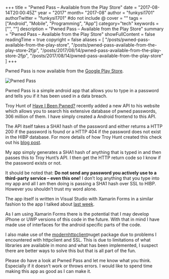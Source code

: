 +++
title = "Pwned Pass – Available from the Play Store"
date = "2017-08-14T20:00:45Z"
year = "2017"
month= "2017-08"
author = "funkysi1701"
authorTwitter = "funkysi1701" #do not include @
cover = ""
tags = ["Android", "Mobile", "Programming", "App"]
category="tech"
keywords = ["", ""]
description =  "Pwned Pass – Available from the Play Store"
summary = "Pwned Pass – Available from the Play Store"
showFullContent = false
readingTime = true
copyright = false
aliases = [
    "/posts/pwned-pass-available-from-the-play-store",
    "/posts/pwned-pass-available-from-the-play-store-2fjp",
    "/posts/2017/08/14/pwned-pass-available-from-the-play-store-2fjp",
    "/posts/2017/08/14/pwned-pass-available-from-the-play-store"
]
+++

Pwned Pass is now available from the [Google Play Store](https://play.google.com/store/apps/details?id=pwnedpasswords.pwnedpasswords).

![Pwned Pass](https://storageaccountblog9f5d.blob.core.windows.net/blazor/wp-content/uploads/2017/08/Screenshot_20170813-205152.png?resize=169%2C300&ssl=1)

Pwned Pass is a simple android app that allows you to type in a password and tells you if it has been used in a data breach.

Troy Hunt of [Have I Been Pwned?](https://haveibeenpwned.com/) recently added a new API to his website which allows you to search his extensive database of pwned passwords, 306 million of them. I have simply created a Android frontend to this API.

The API itself takes a SHA1 hash of the password and either returns a HTTP 200 if the password is found or a HTTP 404 if the password does not exist in the HIBP database. For more details of how Troy Hunt created this check out his [blog post](https://www.troyhunt.com/introducing-306-million-freely-downloadable-pwned-passwords/).

My app simply generates a SHA1 hash of anything that is typed in and then passes this to Troy Hunt’s API. I then get the HTTP return code so I know if the password exists or not.

It should be noted that:  **Do not send any password you actively use to a third-party service – even this one!** I don’t log anything that you type into my app and all I am then doing is passing a SHA1 hash over SSL to HIBP. However you shouldn’t trust my word alone.

The app itself is written in Visual Studio with Xamarin Forms in a similar fashion to the app I talked about [last week](https://www.funkysi1701.com/posts/android-app-development-and-the-visual-studio-mobile-centre).

As I am using Xamarin Forms there is the potential that I may develop iPhone or UWP versions of this code in the future. With that in mind I have made use of interfaces for the android specific parts of the code.

I also make use of the [modernhttpclient](https://www.nuget.org/packages/modernhttpclient/)nuget package due to problems I encountered with httpclient and SSL. This is due to limitations of what libraries are available in mono and what has been implemented, I suspect there are better ways to solve this but that is all part of the fun.

Please do have a look at Pwned Pass and let me know what you think. Especially if it doesn’t work or throws errors. I would like to spend time making this app as good as I can make it.